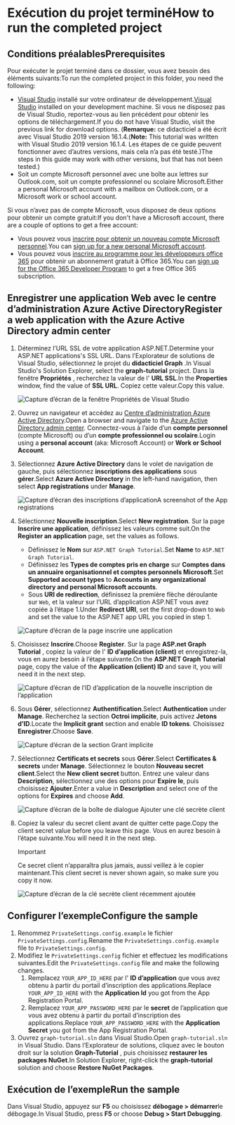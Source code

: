 # <a name="how-to-run-the-completed-project"></a><span data-ttu-id="9b95a-101">Exécution du projet terminé</span><span class="sxs-lookup"><span data-stu-id="9b95a-101">How to run the completed project</span></span>

## <a name="prerequisites"></a><span data-ttu-id="9b95a-102">Conditions préalables</span><span class="sxs-lookup"><span data-stu-id="9b95a-102">Prerequisites</span></span>

<span data-ttu-id="9b95a-103">Pour exécuter le projet terminé dans ce dossier, vous avez besoin des éléments suivants:</span><span class="sxs-lookup"><span data-stu-id="9b95a-103">To run the completed project in this folder, you need the following:</span></span>

- <span data-ttu-id="9b95a-104">[Visual Studio](https://visualstudio.microsoft.com/vs/) installé sur votre ordinateur de développement.</span><span class="sxs-lookup"><span data-stu-id="9b95a-104">[Visual Studio](https://visualstudio.microsoft.com/vs/) installed on your development machine.</span></span> <span data-ttu-id="9b95a-105">Si vous ne disposez pas de Visual Studio, reportez-vous au lien précédent pour obtenir les options de téléchargement.</span><span class="sxs-lookup"><span data-stu-id="9b95a-105">If you do not have Visual Studio, visit the previous link for download options.</span></span> <span data-ttu-id="9b95a-106">(**Remarque:** ce didacticiel a été écrit avec Visual Studio 2019 version 16.1.4.</span><span class="sxs-lookup"><span data-stu-id="9b95a-106">(**Note:** This tutorial was written with Visual Studio 2019 version 16.1.4.</span></span> <span data-ttu-id="9b95a-107">Les étapes de ce guide peuvent fonctionner avec d’autres versions, mais cela n’a pas été testé.)</span><span class="sxs-lookup"><span data-stu-id="9b95a-107">The steps in this guide may work with other versions, but that has not been tested.)</span></span>
- <span data-ttu-id="9b95a-108">Soit un compte Microsoft personnel avec une boîte aux lettres sur Outlook.com, soit un compte professionnel ou scolaire Microsoft.</span><span class="sxs-lookup"><span data-stu-id="9b95a-108">Either a personal Microsoft account with a mailbox on Outlook.com, or a Microsoft work or school account.</span></span>

<span data-ttu-id="9b95a-109">Si vous n’avez pas de compte Microsoft, vous disposez de deux options pour obtenir un compte gratuit:</span><span class="sxs-lookup"><span data-stu-id="9b95a-109">If you don't have a Microsoft account, there are a couple of options to get a free account:</span></span>

- <span data-ttu-id="9b95a-110">Vous pouvez vous [inscrire pour obtenir un nouveau compte Microsoft personnel](https://signup.live.com/signup?wa=wsignin1.0&rpsnv=12&ct=1454618383&rver=6.4.6456.0&wp=MBI_SSL_SHARED&wreply=https://mail.live.com/default.aspx&id=64855&cbcxt=mai&bk=1454618383&uiflavor=web&uaid=b213a65b4fdc484382b6622b3ecaa547&mkt=E-US&lc=1033&lic=1).</span><span class="sxs-lookup"><span data-stu-id="9b95a-110">You can [sign up for a new personal Microsoft account](https://signup.live.com/signup?wa=wsignin1.0&rpsnv=12&ct=1454618383&rver=6.4.6456.0&wp=MBI_SSL_SHARED&wreply=https://mail.live.com/default.aspx&id=64855&cbcxt=mai&bk=1454618383&uiflavor=web&uaid=b213a65b4fdc484382b6622b3ecaa547&mkt=E-US&lc=1033&lic=1).</span></span>
- <span data-ttu-id="9b95a-111">Vous pouvez vous [inscrire au programme pour les développeurs office 365](https://developer.microsoft.com/office/dev-program) pour obtenir un abonnement gratuit à Office 365.</span><span class="sxs-lookup"><span data-stu-id="9b95a-111">You can [sign up for the Office 365 Developer Program](https://developer.microsoft.com/office/dev-program) to get a free Office 365 subscription.</span></span>

## <a name="register-a-web-application-with-the-azure-active-directory-admin-center"></a><span data-ttu-id="9b95a-112">Enregistrer une application Web avec le centre d’administration Azure Active Directory</span><span class="sxs-lookup"><span data-stu-id="9b95a-112">Register a web application with the Azure Active Directory admin center</span></span>

1. <span data-ttu-id="9b95a-113">Déterminez l’URL SSL de votre application ASP.NET.</span><span class="sxs-lookup"><span data-stu-id="9b95a-113">Determine your ASP.NET applications's SSL URL.</span></span> <span data-ttu-id="9b95a-114">Dans l’Explorateur de solutions de Visual Studio, sélectionnez le projet du **didacticiel Graph** .</span><span class="sxs-lookup"><span data-stu-id="9b95a-114">In Visual Studio's Solution Explorer, select the **graph-tutorial** project.</span></span> <span data-ttu-id="9b95a-115">Dans la fenêtre **Propriétés** , recherchez la valeur de l' **URL SSL**.</span><span class="sxs-lookup"><span data-stu-id="9b95a-115">In the **Properties** window, find the value of **SSL URL**.</span></span> <span data-ttu-id="9b95a-116">Copiez cette valeur.</span><span class="sxs-lookup"><span data-stu-id="9b95a-116">Copy this value.</span></span>

    ![Capture d’écran de la fenêtre Propriétés de Visual Studio](/tutorial/images/vs-project-url.png)

1. <span data-ttu-id="9b95a-118">Ouvrez un navigateur et accédez au [Centre d’administration Azure Active Directory](https://aad.portal.azure.com).</span><span class="sxs-lookup"><span data-stu-id="9b95a-118">Open a browser and navigate to the [Azure Active Directory admin center](https://aad.portal.azure.com).</span></span> <span data-ttu-id="9b95a-119">Connectez-vous à l’aide d’un **compte personnel** (compte Microsoft) ou d’un **compte professionnel ou scolaire**.</span><span class="sxs-lookup"><span data-stu-id="9b95a-119">Login using a **personal account** (aka: Microsoft Account) or **Work or School Account**.</span></span>

1. <span data-ttu-id="9b95a-120">Sélectionnez **Azure Active Directory** dans le volet de navigation de gauche, puis sélectionnez **inscriptions des applications** sous **gérer**.</span><span class="sxs-lookup"><span data-stu-id="9b95a-120">Select **Azure Active Directory** in the left-hand navigation, then select **App registrations** under **Manage**.</span></span>

    ![<span data-ttu-id="9b95a-121">Capture d’écran des inscriptions d’application</span><span class="sxs-lookup"><span data-stu-id="9b95a-121">A screenshot of the App registrations</span></span> ](/tutorial/images/aad-portal-app-registrations.png)

1. <span data-ttu-id="9b95a-122">Sélectionnez **Nouvelle inscription**.</span><span class="sxs-lookup"><span data-stu-id="9b95a-122">Select **New registration**.</span></span> <span data-ttu-id="9b95a-123">Sur la page **Inscrire une application**, définissez les valeurs comme suit.</span><span class="sxs-lookup"><span data-stu-id="9b95a-123">On the **Register an application** page, set the values as follows.</span></span>

    - <span data-ttu-id="9b95a-124">Définissez le **Nom** sur `ASP.NET Graph Tutorial`.</span><span class="sxs-lookup"><span data-stu-id="9b95a-124">Set **Name** to `ASP.NET Graph Tutorial`.</span></span>
    - <span data-ttu-id="9b95a-125">Définissez les **Types de comptes pris en charge** sur **Comptes dans un annuaire organisationnel et comptes personnels Microsoft**.</span><span class="sxs-lookup"><span data-stu-id="9b95a-125">Set **Supported account types** to **Accounts in any organizational directory and personal Microsoft accounts**.</span></span>
    - <span data-ttu-id="9b95a-126">Sous **URI de redirection**, définissez la première flèche déroulante sur `Web`, et la valeur sur l’URL d’application ASP.NET vous avez copiée à l’étape 1.</span><span class="sxs-lookup"><span data-stu-id="9b95a-126">Under **Redirect URI**, set the first drop-down to `Web` and set the value to the ASP.NET app URL you copied in step 1.</span></span>

    ![Capture d’écran de la page inscrire une application](/tutorial/images/aad-register-an-app.png)

1. <span data-ttu-id="9b95a-128">Choisissez **Inscrire**.</span><span class="sxs-lookup"><span data-stu-id="9b95a-128">Choose **Register**.</span></span> <span data-ttu-id="9b95a-129">Sur la page **ASP.net Graph Tutorial** , copiez la valeur de l' **ID d’application (client)** et enregistrez-la, vous en aurez besoin à l’étape suivante.</span><span class="sxs-lookup"><span data-stu-id="9b95a-129">On the **ASP.NET Graph Tutorial** page, copy the value of the **Application (client) ID** and save it, you will need it in the next step.</span></span>

    ![Capture d’écran de l’ID d’application de la nouvelle inscription de l’application](/tutorial/images/aad-application-id.png)

1. <span data-ttu-id="9b95a-131">Sous **Gérer**, sélectionnez **Authentification**.</span><span class="sxs-lookup"><span data-stu-id="9b95a-131">Select **Authentication** under **Manage**.</span></span> <span data-ttu-id="9b95a-132">Recherchez la section **Octroi implicite**, puis activez **Jetons d’ID**.</span><span class="sxs-lookup"><span data-stu-id="9b95a-132">Locate the **Implicit grant** section and enable **ID tokens**.</span></span> <span data-ttu-id="9b95a-133">Choisissez **Enregistrer**.</span><span class="sxs-lookup"><span data-stu-id="9b95a-133">Choose **Save**.</span></span>

    ![Capture d’écran de la section Grant implicite](/tutorial/images/aad-implicit-grant.png)

1. <span data-ttu-id="9b95a-135">Sélectionnez **Certificats et secrets** sous **Gérer**.</span><span class="sxs-lookup"><span data-stu-id="9b95a-135">Select **Certificates & secrets** under **Manage**.</span></span> <span data-ttu-id="9b95a-136">Sélectionnez le bouton **Nouveau secret client**.</span><span class="sxs-lookup"><span data-stu-id="9b95a-136">Select the **New client secret** button.</span></span> <span data-ttu-id="9b95a-137">Entrez une valeur dans **Description**, sélectionnez une des options pour **Expire le**, puis choisissez **Ajouter**.</span><span class="sxs-lookup"><span data-stu-id="9b95a-137">Enter a value in **Description** and select one of the options for **Expires** and choose **Add**.</span></span>

    ![Capture d’écran de la boîte de dialogue Ajouter une clé secrète client](/tutorial/images/aad-new-client-secret.png)

1. <span data-ttu-id="9b95a-139">Copiez la valeur du secret client avant de quitter cette page.</span><span class="sxs-lookup"><span data-stu-id="9b95a-139">Copy the client secret value before you leave this page.</span></span> <span data-ttu-id="9b95a-140">Vous en aurez besoin à l’étape suivante.</span><span class="sxs-lookup"><span data-stu-id="9b95a-140">You will need it in the next step.</span></span>

    > [!IMPORTANT]
    > <span data-ttu-id="9b95a-141">Ce secret client n’apparaîtra plus jamais, aussi veillez à le copier maintenant.</span><span class="sxs-lookup"><span data-stu-id="9b95a-141">This client secret is never shown again, so make sure you copy it now.</span></span>

    ![Capture d’écran de la clé secrète client récemment ajoutée](/tutorial/images/aad-copy-client-secret.png)

## <a name="configure-the-sample"></a><span data-ttu-id="9b95a-143">Configurer l’exemple</span><span class="sxs-lookup"><span data-stu-id="9b95a-143">Configure the sample</span></span>

1. <span data-ttu-id="9b95a-144">Renommez `PrivateSettings.config.example` le fichier `PrivateSettings.config`.</span><span class="sxs-lookup"><span data-stu-id="9b95a-144">Rename the `PrivateSettings.config.example` file to `PrivateSettings.config`.</span></span>
1. <span data-ttu-id="9b95a-145">Modifiez le `PrivateSettings.config` fichier et effectuez les modifications suivantes.</span><span class="sxs-lookup"><span data-stu-id="9b95a-145">Edit the `PrivateSettings.config` file and make the following changes.</span></span>
    1. <span data-ttu-id="9b95a-146">Remplacez `YOUR_APP_ID_HERE` par l' **ID d’application** que vous avez obtenu à partir du portail d’inscription des applications.</span><span class="sxs-lookup"><span data-stu-id="9b95a-146">Replace `YOUR_APP_ID_HERE` with the **Application Id** you got from the App Registration Portal.</span></span>
    1. <span data-ttu-id="9b95a-147">Remplacez `YOUR_APP_PASSWORD_HERE` par le **secret** de l’application que vous avez obtenu à partir du portail d’inscription des applications.</span><span class="sxs-lookup"><span data-stu-id="9b95a-147">Replace `YOUR_APP_PASSWORD_HERE` with the **Application Secret** you got from the App Registration Portal.</span></span>
1. <span data-ttu-id="9b95a-148">Ouvrez `graph-tutorial.sln` dans Visual Studio.</span><span class="sxs-lookup"><span data-stu-id="9b95a-148">Open `graph-tutorial.sln` in Visual Studio.</span></span> <span data-ttu-id="9b95a-149">Dans l’Explorateur de solutions, cliquez avec le bouton droit sur la solution **Graph-Tutorial** , puis choisissez **restaurer les packages NuGet**.</span><span class="sxs-lookup"><span data-stu-id="9b95a-149">In Solution Explorer, right-click the **graph-tutorial** solution and choose **Restore NuGet Packages**.</span></span>

## <a name="run-the-sample"></a><span data-ttu-id="9b95a-150">Exécution de l’exemple</span><span class="sxs-lookup"><span data-stu-id="9b95a-150">Run the sample</span></span>

<span data-ttu-id="9b95a-151">Dans Visual Studio, appuyez sur **F5** ou choisissez **débogage > démarrer**le débogage.</span><span class="sxs-lookup"><span data-stu-id="9b95a-151">In Visual Studio, press **F5** or choose **Debug > Start Debugging**.</span></span>
